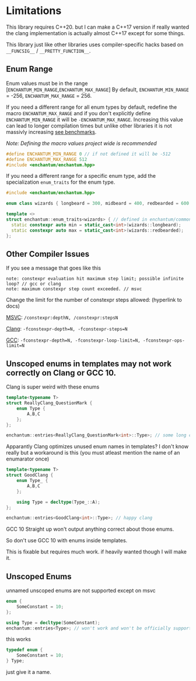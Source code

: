 # Limitations

This library requires C++20. but I can make a C++17 version if really wanted the clang implementation is actually almost C++17 except for some things.

This library just like other libraries uses compiler-specific hacks based on `__FUNCSIG__` / `__PRETTY_FUNCTION__`.

## Enum Range

Enum values must be in the range [`ENCHANTUM_MIN_RANGE`,`ENCHANTUM_MAX_RANGE`] 
By default, `ENCHANTUM_MIN_RANGE` = -256, `ENCHANTUM_MAX_RANGE` = 256. 

If you need a different range for all enum types by default, redefine the macro `ENCHANTUM_MAX_RANGE` and if you don't explicitly define `ENCHANTUM_MIN_RANGE` it will be `-ENCHANTUM_MAX_RANGE`. Increasing this value can lead to longer compilation times but unlike other libraries it is not massivly increasing [see benchmarks](../README.md#compile-time-benchmarks).


*Note: Defining the macro values project wide is recommended*

```cpp
#define ENCHANTUM_MIN_RANGE 0 // if not defined it will be -512
#define ENCHANTUM_MAX_RANGE 512
#include <enchantum/enchantum.hpp>
```

If you need a different range for a specific enum type, add the specialization `enum_traits` for the enum type.

```cpp
#include <enchantum/enchantum.hpp>

enum class wizards { longbeard = 300, midbeard = 400, redbearded = 600 };

template <> 
struct enchantum::enum_traits<wizards> { // defined in enchantum/common.hpp you only need that header
  static constexpr auto min = static_cast<int>(wizards::longbeard);
  static constexpr auto max = static_cast<int>(wizards::redbearded);
};
```

## Other Compiler Issues

If you see a message that goes like this

```
note: constexpr evaluation hit maximum step limit; possible infinite loop? // gcc or clang
note: maximum constexpr step count exceeded. // msvc
```

Change the limit for the number of constexpr steps allowed: (hyperlink to docs)

[MSVC](https://docs.microsoft.com/en-us/cpp/build/reference/constexpr-control-constexpr-evaluation): `/constexpr:depthN, /constexpr:stepsN`

[Clang](https://clang.llvm.org/docs/UsersManual.html#controlling-implementation-limits): `-fconstexpr-depth=N, -fconstexpr-steps=N`

[GCC](https://gcc.gnu.org/onlinedocs/gcc-14.2.0/gcc/C_002b_002b-Dialect-Options.html#index-fconstexpr-depth): `-fconstexpr-depth=N, -fconstexpr-loop-limit=N, -fconstexpr-ops-limit=N`

## Unscoped enums in templates may not work correctly on Сlang or GCC 10.

Clang is super weird with these enums

```cpp
template<typename T>
struct ReallyClang_QuestionMark {
    enum Type {
        A,B,C
    };
};

enchantum::entries<ReallyClang_QuestionMark<int>::Type>; // some long compiler error
```

Apparantly Clang optimizes unused  enum names in templates? I don't know really but a workaround is this (you must atleast mention the name of an enumarator once)

```cpp
template<typename T>
struct GoodClang {
    enum Type_ {
        A,B,C
    };

    using Type = decltype(Type_::A);
};

enchantum::entries<GoodClang<int>::Type>; // happy clang
```

GCC 10 Straight up won't output anything correct about those enums.

So don't use GCC 10 with enums inside templates.

This is fixable but requires much work. if heavily wanted though I will make it.

## Unscoped Enums

unnamed unscoped enums are not supported except on msvc

```cpp
enum {
    SomeConstant = 10;
};

using Type = decltype(SomeConstant);
enchantum::entries<Type>; // won't work and won't be officially supported
```

this works

```cpp
typedef enum {
    SomeConstant = 10;
} Type;
```

just give it a name.